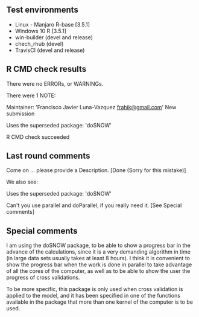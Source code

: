 ## Test environments

* Linux - Manjaro R-base [3.5.1]
* Windows 10 R [3.5.1]
* win-builder (devel and release)
* chech_rhub (devel)
* TravisCI (devel and release)

## R CMD check results

There were no ERRORs, or WARNINGs.

There were 1 NOTE:

Maintainer: 'Francisco Javier Luna-Vazquez <frahik@gmail.com>'
New submission

Uses the superseded package: 'doSNOW'

R CMD check succeeded

## Last round comments

Come on ... please provide a Description.  [Done (Sorry for this mistake)]

We also see:

   Uses the superseded package: 'doSNOW'

Can't you use parallel and doParallel, if you really need it. [See Special comments]

## Special comments
I am using the doSNOW package, to be able to show a progress bar in the advance of the calculations, since it is a very demanding algorithm in time (in large data sets usually takes at least 8 hours). I think it is convenient to show the progress bar when the work is done in parallel to take advantage of all the cores of the computer, as well as to be able to show the user the progress of cross validations.

To be more specific, this package is only used when cross validation is applied to the model, and it has been specified in one of the functions available in the package that more than one kernel of the computer is to be used.
